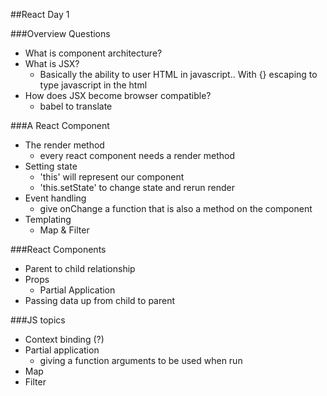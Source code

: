 ##React Day 1

###Overview Questions
- What is component architecture?
- What is JSX?
  - Basically the ability to user HTML in javascript.. 
    With {} escaping to type javascript in the html
- How does JSX become browser compatible?
  - babel to translate

###A React Component
- The render method
  - every react component needs a render method
- Setting state
  - 'this' will represent our component
  - 'this.setState' to change state and rerun render
- Event handling
  - give onChange a function that is also a method on the component
- Templating
  - Map & Filter

###React Components
- Parent to child relationship
- Props
  - Partial Application
- Passing data up from child to parent

###JS topics
- Context binding (?)
- Partial application
  - giving a function arguments to be used when run
- Map
- Filter
